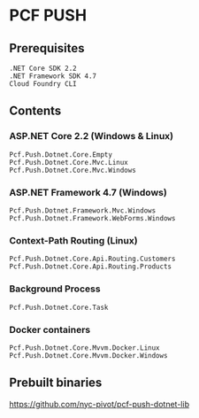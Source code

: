 # PCF PUSH


## Prerequisites
	.NET Core SDK 2.2
	.NET Framework SDK 4.7
	Cloud Foundry CLI


## Contents
### ASP.NET Core 2.2 (Windows & Linux)
	Pcf.Push.Dotnet.Core.Empty
	Pcf.Push.Dotnet.Core.Mvc.Linux
	Pcf.Push.Dotnet.Core.Mvc.Windows

### ASP.NET Framework 4.7 (Windows)
	Pcf.Push.Dotnet.Framework.Mvc.Windows
	Pcf.Push.Dotnet.Framework.WebForms.Windows

### Context-Path Routing (Linux)
	Pcf.Push.Dotnet.Core.Api.Routing.Customers
	Pcf.Push.Dotnet.Core.Api.Routing.Products

### Background Process
	Pcf.Push.Dotnet.Core.Task

### Docker containers
	Pcf.Push.Dotnet.Core.Mvvm.Docker.Linux
	Pcf.Push.Dotnet.Core.Mvvm.Docker.Windows


## Prebuilt binaries
	
https://github.com/nyc-pivot/pcf-push-dotnet-lib
